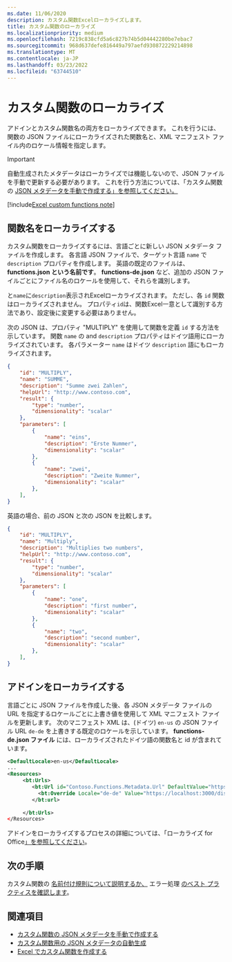 ```yaml
---
ms.date: 11/06/2020
description: カスタム関数Excelローカライズします。
title: カスタム関数のローカライズ
ms.localizationpriority: medium
ms.openlocfilehash: 7219c838cfd5a6c827b74b5d04442280be7ebac7
ms.sourcegitcommit: 968d637defe816449a797aefd930872229214898
ms.translationtype: MT
ms.contentlocale: ja-JP
ms.lasthandoff: 03/23/2022
ms.locfileid: "63744510"
---
```

# <a name="localize-custom-functions"></a>カスタム関数のローカライズ

アドインとカスタム関数名の両方をローカライズできます。 これを行うには、関数の JSON ファイルにローカライズされた関数名と、XML マニフェスト ファイル内のロケール情報を指定します。

>[!IMPORTANT]
> 自動生成されたメタデータはローカライズでは機能しないので、JSON ファイルを手動で更新する必要があります。 これを行う方法については、「カスタム関数の [JSON メタデータを手動で作成する」を参照してください。](custom-functions-json.md)

[!include[Excel custom functions note](../includes/excel-custom-functions-note.md)]

## <a name="localize-function-names"></a>関数名をローカライズする

カスタム関数をローカライズするには、言語ごとに新しい JSON メタデータ ファイルを作成します。 各言語 JSON ファイルで、ターゲット言語 `name` で `description` プロパティを作成します。 英語の既定のファイルは、 **functions.json という名前です**。 **functions-de.json** など、追加の JSON ファイルごとにファイル名のロケールを使用して、それらを識別します。

と`name`に`description`表示されExcelローカライズされます。 ただし、各 `id` 関数はローカライズされません。 プロパティ`id`は、関数Excel一意として識別する方法であり、設定後に変更する必要はありません。

次の JSON は、プロパティ "MULTIPLY" を使用して関数を定義 `id` する方法を示しています。 関数 `name` の and `description` プロパティはドイツ語用にローカライズされています。 各パラメーター `name` はドイツ `description` 語にもローカライズされます。

```JSON
{
    "id": "MULTIPLY",
    "name": "SUMME",
    "description": "Summe zwei Zahlen",
    "helpUrl": "http://www.contoso.com",
    "result": {
        "type": "number",
        "dimensionality": "scalar"
    },
    "parameters": [
        {
            "name": "eins",
            "description": "Erste Nummer",
            "dimensionality": "scalar"
        },
        {
            "name": "zwei",
            "description": "Zweite Nummer",
            "dimensionality": "scalar"
        },
    ],
}
```

英語の場合、前の JSON と次の JSON を比較します。

```JSON
{
    "id": "MULTIPLY",
    "name": "Multiply",
    "description": "Multiplies two numbers",
    "helpUrl": "http://www.contoso.com",
    "result": {
        "type": "number",
        "dimensionality": "scalar"
    },
    "parameters": [
        {
            "name": "one",
            "description": "first number",
            "dimensionality": "scalar"
        },
        {
            "name": "two",
            "description": "second number",
            "dimensionality": "scalar"
        },
    ],
}
```

## <a name="localize-your-add-in"></a>アドインをローカライズする

言語ごとに JSON ファイルを作成した後、各 JSON メタデータ ファイルの URL を指定するロケールごとに上書き値を使用して XML マニフェスト ファイルを更新します。 次のマニフェスト XML は、(ドイツ) `en-us` の JSON ファイル URL `de-de` を上書きする既定のロケールを示しています。 **functions-de.json ファイル** には、ローカライズされたドイツ語の関数名と id が含まれています。

```XML
<DefaultLocale>en-us</DefaultLocale>
...
<Resources>
     <bt:Urls>
        <bt:Url id="Contoso.Functions.Metadata.Url" DefaultValue="https://localhost:3000/dist/functions.json"/>
          <bt:Override Locale="de-de" Value="https://localhost:3000/dist/functions-de.json" />
        </bt:url>
        
     </bt:Urls>
</Resources>
```

アドインをローカライズするプロセスの詳細については、「ローカライズ for Office[」を参照してください](../develop/localization.md#control-localization-from-the-manifest)。

## <a name="next-steps"></a>次の手順
カスタム関数の [名前付け規則について説明するか、](custom-functions-naming.md) エラー処理 [のベスト プラクティスを確認します](custom-functions-errors.md)。

## <a name="see-also"></a>関連項目

* [カスタム関数の JSON メタデータを手動で作成する](custom-functions-json.md)
* [カスタム関数用の JSON メタデータの自動生成](custom-functions-json-autogeneration.md)
* [Excel でカスタム関数を作成する](custom-functions-overview.md)

